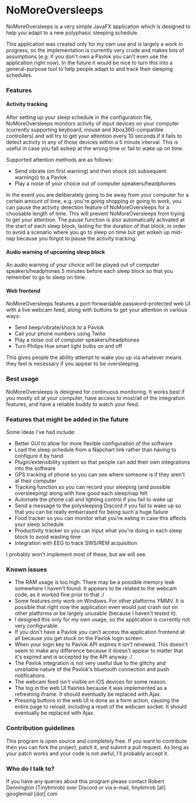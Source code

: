 # NoMoreOversleeps #

NoMoreOversleeps is a very simple JavaFX application which is designed to help you adapt to a new polyphasic sleeping schedule.

This application was created only for my own use and is largely a work in progress, so the implementation is currently very crude and makes lots of assumptions (e.g. if you 
don't own a Pavlok you can't even use the application right now). In the future it would be nice to turn this into a general-purpose tool to help people adapt to and track
their sleeping schedules.

### Features ###

#### Activity tracking ####

After setting up your sleep schedule in the configuration file, NoMoreOversleeps monitors activity of input devices on your computer (currently supporting keyboard, mouse and
Xbox360-compatible controllers) and will try to get your attention every 10 seconds if it fails to detect activity in any of those devices within a 5 minute interval. This
is useful in case you fall asleep at the wrong time or fail to wake up on time.

Supported attention methods are as follows:

* Send vibrate (on first warning) and then shock (on subsequent warnings) to a Pavlok
* Play a noise of your choice out of computer speakers/headphones

In the event you are deliberately going to be away from your computer for a certain amount of time, e.g. you're going shopping or going to work, you can pause the activity detection
feature of NoMoreOversleeps for a choosable length of time. This will prevent NoMoreOversleeps from trying to get your attention. The pause function is also automatically activated
at the start of each sleep block, lasting for the duration of that block, in order to avoid a scenario where you go to sleep on time but get woken up mid-nap because you forgot to
pause the activity tracking.

#### Audio warning of upcoming sleep block ####

An audio warning of your choice will be played out of computer speakers/headphones 5 minutes before each sleep block so that you remember to go to sleep on time.

#### Web frontend ####

NoMoreOversleeps features a port-forwardable password-protected web UI with a live webcam feed, along with buttons to get your attention in various ways:

* Send beep/vibrate/shock to a Pavlok
* Call your phone numbers using Twilio
* Play a noise out of computer speakers/headphones
* Turn Philips Hue smart light bulbs on and off

This gives people the ability attempt to wake you up via whatever means they feel is necessary if you appear to be oversleeping.

### Best usage ###

NoMoreOversleeps is designed for continuous monitoring. It works best if you mostly sit at your computer, have access to most/all of the integration features, and have a reliable buddy to
watch your feed.

### Features that might be added in the future ###

Some ideas I've had include:

* Better GUI to allow for more flexible configuration of the software
* Load the sleep schedule from a Napchart link rather than having to configure it by hand
* Plugin/extensibility system so that people can add their own integrations into the software
* GPS tracking of phone so you can see where someone is if they aren't at their computer
* Tracking function so you can record your sleeping (and possible oversleeping) along with how good each sleep/nap felt
* Automate the phone call and lighting control if you fail to wake up
* Send a message to the polysleeping Discord if you fail to wake up so that you can be really embarrased for being such a huge failure
* Food tracker so you can monitor what you're eating in case this affects your sleep schedule
* Productivity tracker so you can input what you're doing in each sleep block to avoid wasting time
* Integration with EEG to track SWS/REM acquisition

I probably won't implement most of these, but we will see.

### Known issues ###

* The RAM usage is too high. There may be a possible memory leak somewhere I haven't found. It appears to be related to the webcam code, as it worked fine prior to that :/
* Some features only work on Windows. For other platforms YMMV. It is possible that right now the application even would just crash out on other platforms or be largely unusable (because I haven't tested it).
* I designed this only for my own usage, so the application is currently not very configurable.
* If you don't have a Pavlok you can't access the application frontend at all because you get stuck on the Pavlok login screen.
* When your login key to Pavlok API expires it isn't renewed. This doesn't seem to make any difference because it doesn't appear to matter that it's expired and is accepted by the API anyway :/
* The Pavlok integration is not very useful due to the glitchy and unreliable nature of the Pavlok's bluetooth connection and push notifications.
* The webcam feed isn't visible on iOS devices for some reason.
* The log in the web UI flashes because it was implemented as a refreshing iframe. It should eventually be replaced with Ajax.
* Pressing buttons in the web UI is done as a form action, causing the entire page to reload, including a reset of the webcam socket. It should eventually be replaced with Ajax.

### Contribution guidelines ###

This program is open source and completely free. If you want to contribute then you can fork the project, patch it, and submit a pull request. As long as your patch works and your code is not awful, I'll probably accept it.

### Who do I talk to? ###

If you have any queries about this program please contact Robert Dennington (Tinytimrob) over Discord or via e-mail, tinytimrob [at] googlemail [dot] com